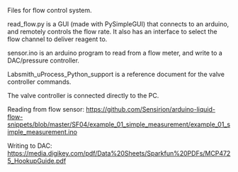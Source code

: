 Files for flow control system. 

read_flow.py is a GUI (made with PySimpleGUI) that connects to an arduino, and remotely controls the flow rate. It also has an interface to select the flow channel to deliver reagent to. 

sensor.ino is an arduino program to read from a flow meter, and write to a DAC/pressure controller.

Labsmith_uProcess_Python_support is a reference document for the valve controller commands.

The valve controller is connected directly to the PC.

Reading from flow sensor: https://github.com/Sensirion/arduino-liquid-flow-snippets/blob/master/SF04/example_01_simple_measurement/example_01_simple_measurement.ino

Writing to DAC: https://media.digikey.com/pdf/Data%20Sheets/Sparkfun%20PDFs/MCP4725_HookupGuide.pdf

